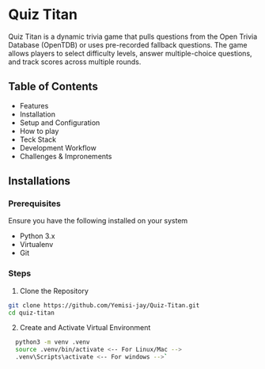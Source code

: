 # Quiz Titan
Quiz Titan is a dynamic trivia game that pulls questions from the Open Trivia
Database (OpenTDB) or uses pre-recorded fallback questions. The game allows
players to select difficulty levels, answer multiple-choice questions, and
track scores across multiple rounds.

## Table of Contents
+ Features
+ Installation
+ Setup and Configuration
+ How to play
+ Teck Stack
+ Development Workflow
+ Challenges & Impronements

## Installations
### Prerequisites
Ensure you have the following installed on your system
+ Python 3.x
+ Virtualenv
+ Git

### Steps
1. Clone the Repository
```bash
git clone https://github.com/Yemisi-jay/Quiz-Titan.git
cd quiz-titan
```

2. Create and Activate Virtual Environment
```bash
  python3 -m venv .venv
  source .venv/bin/activate <-- For Linux/Mac -->
  .venv\Scripts\activate <-- For windows -->`
